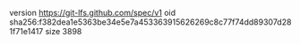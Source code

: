version https://git-lfs.github.com/spec/v1
oid sha256:f382dea1e5363be34e5e7a453363915626269c8c77f74dd89307d281f71e1417
size 3898
